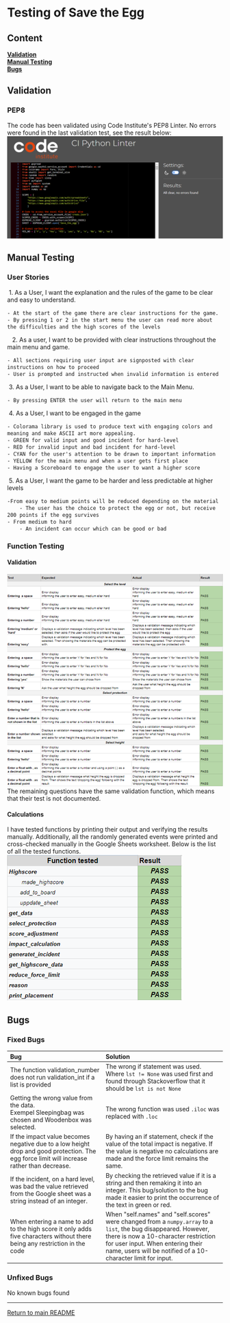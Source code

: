 # Testing of Save the Egg

## Content
**[Validation](#validation)** <br>
**[Manual Testing](#manual-testing)**<br>
**[Bugs](#bugs)**

## Validation
### PEP8
The code has been validated using Code Institute's PEP8 Linter. No errors were found in the last validation test, see the result below:
![Result PEP8 validation](images/PEP8-validation.png) 

## Manual Testing
### User Stories 

 1. As a User, I want the explanation and the rules of the game to be clear and easy to understand.

    - At the start of the game there are clear instructions for the game.
    - By pressing 1 or 2 in the start menu the user can read more about the difficulties and the high scores of the levels
 
 2. As a user, I want to be provided with clear instructions throughout the main menu and game.

    - All sections requiring user input are signposted with clear instructions on how to proceed
    - User is prompted and instructed when invalid information is entered

 3. As a User, I want to be able to navigate back to the Main Menu.

    - By pressing ENTER the user will return to the main menu

 4. As a User, I want to be engaged in the game

    - Colorama library is used to produce text with engaging colors and meaning and make ASCII art more appealing.
    - GREEN for valid input and good incident for hard-level
    - RED for invalid input and bad incident for hard-level
    - CYAN for the user's attention to be drawn to important information
    - YELLOW for the main menu and when a user gets first place
    - Having a Scoreboard to engage the user to want a higher score

 5. As a User, I want the game to be harder and less predictable at higher levels

    -From easy to medium points will be reduced depending on the material
        - The user has the choice to protect the egg or not, but receive 200 points if the egg survives
    - From medium to hard 
        - An incident can occur which can be good or bad

### Function Testing
#### Validation
![Validation list](images/Validations.png) <br>
The remaining questions have the same validation function, which means that their test is not documented.

#### Calculations
I have tested functions by printing their output and verifying the results manually. Additionally, all the randomly generated events were printed and cross-checked manually in the Google Sheets worksheet. Below is the list of all the tested functions.<br>
![Table of all the tested functions](images/test_functions.png)
## Bugs
### Fixed Bugs

|Bug     |Solution      |
|:----|:-----|
|The function validation_number does not run validation_int if a list is provided | The wrong if statement was used. Where `lst != None` was used first and found through Stackoverflow that it should be `lst is not None`|
|Getting the wrong value from the data.<br> Exempel Sleepingbag was chosen and Woodenbox was selected. | The wrong function was used `.iloc` was replaced with `.loc`|
|If the impact value becomes negative due to a low height drop and good protection. The egg force limit will increase rather than decrease. |By having an if statement, check if the value of the total impact is negative. If the value is negative no calculations are made and the force limit remains the same.   |
|If the incident, on a hard level, was bad the value retrieved from the Google sheet was a string instead of an integer.|By checking the retrieved value if it is a string and then remaking it into an integer. This bug/solution to the bug made it easier to print the occurrence of the text in green or red.|
|When entering a name to add to the high score it only adds five characters without there being any restriction in the code|When "self.names" and "self.scores" were changed from a `numpy.array` to a `list`, the bug disappeared. However, there is now a 10-character restriction for user input. When entering their name, users will be notified of a 10-character limit for input.|



### Unfixed Bugs
No known bugs found

--------------------

[Return to main README](/README.md)